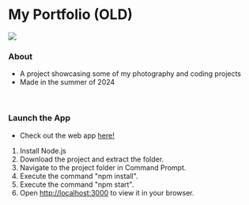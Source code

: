 # My Portfolio (OLD)

<img src="ProjectPromoImage.gif"/>

<br>

### About

- A project showcasing some of my photography and coding projects
- Made in the summer of 2024

<br>

### Launch the App

- Check out the web app [here!](https://krishhfi.github.io/Kristopher-Pepper-Portfolio/)

1) Install Node.js
2) Download the project and extract the folder.
3) Navigate to the project folder in Command Prompt.
4) Execute the command "npm install".
5) Execute the command "npm start".
6) Open [http://localhost:3000](http://localhost:3000) to view it in your browser.

